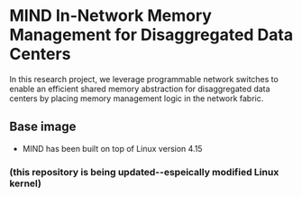 # MIND In-Network Memory Management for Disaggregated Data Centers
In this research project, we leverage programmable network switches to enable an efficient shared memory abstraction for disaggregated data centers by placing memory management logic in the network fabric.

## Base image
- MIND has been built on top of Linux version 4.15

### (this repository is being updated--espeically modified Linux kernel)
